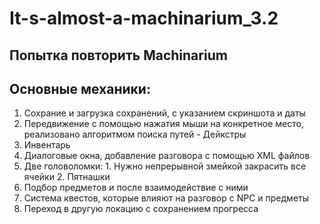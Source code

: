 # It-s-almost-a-machinarium_3.2

## Попытка повторить Machinarium

## Основные механики:
1) Сохрание и загрузка сохранений, с указанием скриншота и даты
2) Передвижение с помощью нажатия мыши на конкретное место, реализовано алгоритмом поиска путей - Дейкстры
3) Инвентарь
4) Диалоговые окна, добавление разговора с помощью XML файлов
5) Две головоломки: 1. Нужно непрерывной змейкой закрасить все ячейки 2. Пятнашки
6) Подбор предметов и после взаимодействие с ними
7) Система квестов, которые влияют на разговор с NPC и предметы
8) Переход в другую локацию с сохранением прогресса
